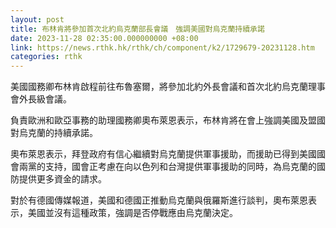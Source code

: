 ```yaml
---
layout: post
title: 布林肯將參加首次北約烏克蘭部長會議　強調美國對烏克蘭持續承諾
date: 2023-11-28 02:35:00.000000000 +08:00
link: https://news.rthk.hk/rthk/ch/component/k2/1729679-20231128.htm
categories: rthk
---
```


美國國務卿布林肯啟程前往布魯塞爾，將參加北約外長會議和首次北約烏克蘭理事會外長級會議。

負責歐洲和歐亞事務的助理國務卿奧布萊恩表示，布林肯將在會上強調美國及盟國對烏克蘭的持續承諾。

奧布萊恩表示，拜登政府有信心繼續對烏克蘭提供軍事援助，而援助已得到美國國會兩黨的支持，國會正考慮在向以色列和台灣提供軍事援助的同時，為烏克蘭的國防提供更多資金的請求。

對於有德國傳媒報道，美國和德國正推動烏克蘭與俄羅斯進行談判，奧布萊恩表示，美國並沒有這種政策，強調是否停戰應由烏克蘭決定。
